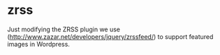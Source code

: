 # zrss 

Just modifying the ZRSS plugin we use (http://www.zazar.net/developers/jquery/zrssfeed/) to support featured images in Wordpress.